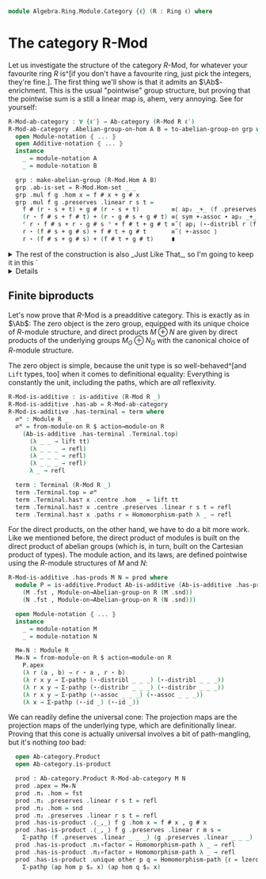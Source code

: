 <!--
```agda
open import Algebra.Ring.Module.Notation
open import Algebra.Group.Notation
open import Algebra.Ring.Module
open import Algebra.Group.Ab
open import Algebra.Group
open import Algebra.Ring

open import Cat.Displayed.Univalence.Thin
open import Cat.Abelian.Instances.Ab
open import Cat.Diagram.Terminal
open import Cat.Abelian.Base
open import Cat.Prelude hiding (_+_ ; _*_)
```
-->

```agda
module Algebra.Ring.Module.Category {ℓ} (R : Ring ℓ) where
```

<!--
```agda
private module R = Ring-on (R .snd)
open Ab-category hiding (_+_ ; Terminal)
open is-additive hiding (_+_ ; Terminal)
open make-abelian-group
open Total-hom
```
-->

# The category R-Mod

Let us investigate the structure of the category $R$-Mod, for whatever
your favourite ring $R$ is^[if you don't have a favourite ring, just
pick the integers, they're fine.]. The first thing we'll show is that it
admits an $\Ab$-enrichment. This is the usual "pointwise" group
structure, but proving that the pointwise sum is a still a linear map
is, ahem, very annoying. See for yourself:

```agda
R-Mod-ab-category : ∀ {ℓ′} → Ab-category (R-Mod R ℓ′)
R-Mod-ab-category .Abelian-group-on-hom A B = to-abelian-group-on grp where
  open Module-notation ⦃ ... ⦄
  open Additive-notation ⦃ ... ⦄
  instance
    _ = module-notation A
    _ = module-notation B

  grp : make-abelian-group (R-Mod.Hom A B)
  grp .ab-is-set = R-Mod.Hom-set _ _
  grp .mul f g .hom x = f # x + g # x
  grp .mul f g .preserves .linear r s t =
    f # (r ⋆ s + t) + g # (r ⋆ s + t)         ≡⟨ ap₂ _+_ (f .preserves .linear r s t) (g .preserves .linear r s t) ⟩
    (r ⋆ f # s + f # t) + (r ⋆ g # s + g # t) ≡⟨ sym +-assoc ∙ ap₂ _+_ refl (+-assoc ∙ ap₂ _+_ (+-comm _ _) refl ∙ sym +-assoc) ∙ +-assoc ∙ +-assoc ⟩
    ⌜ r ⋆ f # s + r ⋆ g # s ⌝ + f # t + g # t ≡˘⟨ ap¡ (⋆-distribl r (f # s) (g # s)) ⟩
    r ⋆ (f # s + g # s) + f # t + g # t       ≡˘⟨ +-assoc ⟩
    r ⋆ (f # s + g # s) + (f # t + g # t)     ∎
```

<details>
<summary>The rest of the construction is also _Just Like That_, so I'm
going to keep it in this `<details>`{.html} element out of
decency.</summary>
```agda
  grp .inv f .hom x = - f # x
  grp .inv f .preserves .linear r s t =
    - f # (r ⋆ s + t)         ≡⟨ ap -_ (f .preserves .linear r s t) ⟩
    - (r ⋆ f # s + f # t)     ≡⟨ neg-comm ∙ +-comm _ _ ⟩
    - (r ⋆ f # s) + - (f # t) ≡⟨ ap₂ _+_ (sym (Module-on.⋆-negr (B .snd))) refl ⟩
    r ⋆ - f # s + - f # t     ∎
  grp .1g .hom x = 0g
  grp .1g .preserves .linear r s t = sym (+-idr ∙ Module-on.⋆-idr (B .snd))
  grp .idl f = Homomorphism-path λ x → +-idl
  grp .assoc f g h = Homomorphism-path λ x → +-assoc
  grp .invl f = Homomorphism-path λ x → +-invl
  grp .comm f g = Homomorphism-path λ x → +-comm _ _
R-Mod-ab-category .∘-linear-l f g h = Homomorphism-path λ x → refl
R-Mod-ab-category .∘-linear-r {B = B} {C} f g h = Homomorphism-path λ x → sym (is-linear-map.pres-+ (f .preserves) _ _)
```
</details>

## Finite biproducts

Let's now prove that $R$-Mod is a preadditive category. This is exactly
as in $\Ab$: The zero object is the zero group, equipped with its unique
choice of $R$-module structure, and direct products $M \oplus N$ are
given by direct products of the underlying groups $M_G \oplus N_G$ with
the canonical choice of $R$-module structure.

The zero object is simple, because the unit type is so well-behaved^[and
`Lift` types, too] when it comes to definitional equality: Everything is
constantly the unit, including the paths, which are _all_ reflexivity.

```agda
R-Mod-is-additive : is-additive (R-Mod R _)
R-Mod-is-additive .has-ab = R-Mod-ab-category
R-Mod-is-additive .has-terminal = term where
  ∅ᴹ : Module R _
  ∅ᴹ = from-module-on R $ action→module-on R
    (Ab-is-additive .has-terminal .Terminal.top)
      (λ _ _ → lift tt)
      (λ _ _ _ → refl)
      (λ _ _ _ → refl)
      (λ _ _ _ → refl)
      λ _ → refl

  term : Terminal (R-Mod R _)
  term .Terminal.top = ∅ᴹ
  term .Terminal.has⊤ x .centre .hom _ = lift tt
  term .Terminal.has⊤ x .centre .preserves .linear r s t = refl
  term .Terminal.has⊤ x .paths r = Homomorphism-path λ _ → refl
```

For the direct products, on the other hand, we have to do a bit more
work. Like we mentioned before, the direct product of modules is built
on the direct product of abelian groups (which is, in turn, built on the
Cartesian product of types). The module action, and its laws, are
defined pointwise using the $R$-module structures of $M$ and $N$:

```agda
R-Mod-is-additive .has-prods M N = prod where
  module P = is-additive.Product Ab-is-additive (Ab-is-additive .has-prods
    (M .fst , Module-on→Abelian-group-on R (M .snd))
    (N .fst , Module-on→Abelian-group-on R (N .snd)))

  open Module-notation ⦃ ... ⦄
  instance
    _ = module-notation M
    _ = module-notation N

  M⊕ᵣN : Module R _
  M⊕ᵣN = from-module-on R $ action→module-on R
    P.apex
    (λ r (a , b) → r ⋆ a , r ⋆ b)
    (λ r x y → Σ-pathp (⋆-distribl _ _ _) (⋆-distribl _ _ _))
    (λ r x y → Σ-pathp (⋆-distribr _ _ _) (⋆-distribr _ _ _))
    (λ r x y → Σ-pathp (⋆-assoc _ _ _) (⋆-assoc _ _ _))
    (λ x → Σ-pathp (⋆-id _) (⋆-id _))
```

We can readily define the universal cone: The projection maps are the
projection maps of the underlying type, which are definitionally linear.
Proving that this cone is actually universal involves a bit of
path-mangling, but it's nothing _too_ bad:

```agda
  open Ab-category.Product
  open Ab-category.is-product

  prod : Ab-category.Product R-Mod-ab-category M N
  prod .apex = M⊕ᵣN
  prod .π₁ .hom = fst
  prod .π₁ .preserves .linear r s t = refl
  prod .π₂ .hom = snd
  prod .π₂ .preserves .linear r s t = refl
  prod .has-is-product .⟨_,_⟩ f g .hom x = f # x , g # x
  prod .has-is-product .⟨_,_⟩ f g .preserves .linear r m s =
    Σ-pathp (f .preserves .linear _ _ _) (g .preserves .linear _ _ _)
  prod .has-is-product .π₁∘factor = Homomorphism-path λ _ → refl
  prod .has-is-product .π₂∘factor = Homomorphism-path λ _ → refl
  prod .has-is-product .unique other p q = Homomorphism-path {ℓ = lzero} λ x →
    Σ-pathp (ap hom p $ₚ x) (ap hom q $ₚ x)
```

<!-- TODO [Amy 2022-09-15]
Define kernels, cokernels, and show that ker (coker f) ≃ coker (ker f).
-->

